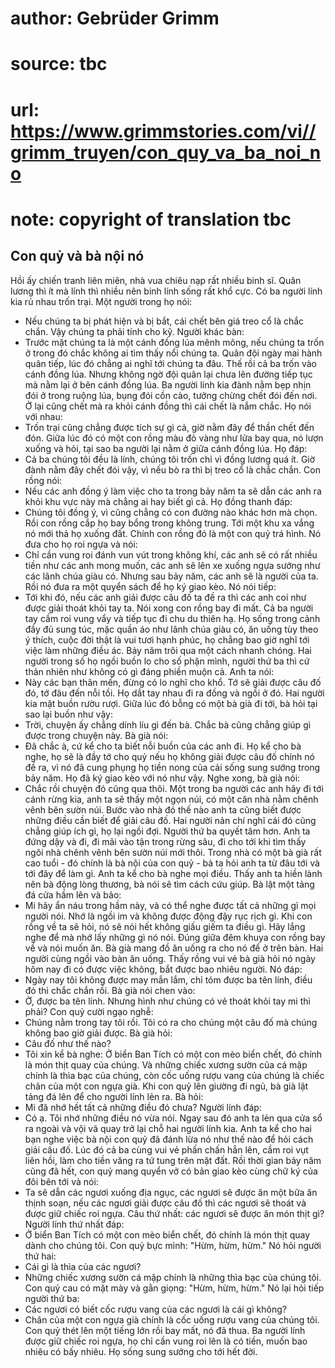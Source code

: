 # author: Gebrüder Grimm
# source: tbc
# url: https://www.grimmstories.com/vi//grimm_truyen/con_quy_va_ba_noi_no
# note: copyright of translation tbc

## Con quỷ và bà nội nó 

Hồi ấy chiến tranh liên miên, nhà vua chiêu nạp rất nhiều binh sĩ. Quân
lương thì ít mà lính thì nhiều nên binh lính sống rất khổ cực. Có ba
người lính kia rủ nhau trốn trại. Một người trong họ nói:
- Nếu chúng ta bị phát hiện và bị bắt, cái chết bên giá treo cổ là chắc
chắn. Vậy chúng ta phải tính cho kỹ.
Người khác bàn:
- Trước mặt chúng ta là một cánh đồng lúa mênh mông, nếu chúng ta trốn ở
trong đó chắc không ai tìm thấy nổi chúng ta. Quân đội ngày mai hành
quân tiếp, lúc đó chẳng ai nghĩ tới chúng ta đâu.
Thế rồi cả ba trốn vào cánh đồng lúa. Nhưng không ngờ đội quân lại chưa
lên đường tiếp tục mà nằm lại ở bên cánh đồng lúa. Ba người lính kia
đành nằm bẹp nhịn đói ở trong ruộng lúa, bụng đói cồn cào, tưởng chừng
chết đói đến nơi. Ở lại cũng chết mà ra khỏi cánh đồng thì cái chết là
nắm chắc. Họ nói với nhau:
- Trốn trại cũng chẳng được tích sự gì cả, giờ nằm đây để thần chết đến
đón.
Giữa lúc đó có một con rồng màu đỏ vàng như lửa bay qua, nó lượn xuống
và hỏi, tại sao ba người lại nằm ở giữa cánh đồng lúa. Họ đáp:
- Cả ba chúng tôi đều là lính, chúng tôi trốn chỉ vì đồng lương quá ít.
Giờ đành nằm đây chết đói vậy, vì nếu bò ra thì bị treo cổ là chắc
chắn.
Con rồng nói:
- Nếu các anh đồng ý làm việc cho ta trong bảy năm ta sẽ dẫn các anh ra
khỏi khu vực này mà chẳng ai hay biết gì cả.
Họ đồng thanh đáp:
- Chúng tôi đồng ý, vì cũng chẳng có con đường nào khác hơn mà chọn.
Rồi con rồng cắp họ bay bổng trong không trung. Tới một khu xa vắng nó
mới thả họ xuống đất. Chính con rồng đó là một con quỷ trá hình. Nó đưa
cho họ roi ngựa và nói:
- Chỉ cần vung roi đánh vun vút trong không khí, các anh sẽ có rất nhiều
tiền như các anh mong muốn, các anh sẽ lên xe xuống ngựa sướng như các
lãnh chúa giàu có. Nhưng sau bảy năm, các anh sẽ là người của ta.
Rồi nó đưa ra một quyển sách để họ ký giao kèo. Nó nói tiếp:
- Tới khi đó, nếu các anh giải được câu đố ta đề ra thì các anh coi như
được giải thoát khỏi tay ta.
Nói xong con rồng bay đi mất.
Cả ba người tay cầm roi vung vẩy và tiếp tục đi chu du thiên hạ. Họ sống
trong cảnh đầy đủ sung túc, mặc quần áo như lãnh chúa giàu có, ăn uống
tùy theo ý thích, cuộc đời thật là vui tươi hạnh phúc, họ chẳng bao giờ
nghĩ tới việc làm những điều ác.
Bảy năm trôi qua một cách nhanh chóng. Hai người trong số họ ngồi buồn
lo cho số phận mình, người thứ ba thì cứ thản nhiên như không có gì đáng
phiền muộn cả. Anh ta nói:
- Này các bạn thân mến, đừng có lo nghĩ cho khổ. Tớ sẽ giải được câu đố
đó, tớ đâu đến nỗi tồi.
Họ dắt tay nhau đi ra đồng và ngồi ở đó. Hai người kia mặt buồn rườu
rượi. Giữa lúc đó bỗng có một bà già đi tới, bà hỏi tại sao lại buồn như
vậy:
- Trời, chuyện ấy chẳng dính líu gì đến bà. Chắc bà cũng chẳng giúp gì
được trong chuyện này.
Bà già nói:
- Đã chắc à, cứ kể cho ta biết nỗi buồn của các anh đi.
Họ kể cho bà nghe, họ sẽ là đầy tớ cho quỷ nếu họ không giải được câu đố
chính nó đề ra, vì nó đã cung phụng họ tiền nong của cải sống sung sướng
trong bảy năm. Họ đã ký giao kèo với nó như vậy.
Nghe xong, bà già nói:
- Chắc rồi chuyện đó cũng qua thôi. Một trong ba người các anh hãy đi
tới cánh rừng kia, anh ta sẽ thấy một ngọn núi, có một căn nhà nằm chênh
vênh bên sườn núi. Bước vào nhà đó thế nào anh ta cũng biết được những
điều cần biết để giải câu đố.
Hai người nản chí nghĩ cái đó cũng chẳng giúp ích gì, họ lại ngồi đợi.
Người thứ ba quyết tâm hơn. Anh ta đứng dậy và đi, đi mãi vào tận trong
rừng sâu, đi cho tới khi tìm thấy ngôi nhà chênh vênh bên sườn núi mới
thôi. Trong nhà có một bà già rất cao tuổi - đó chính là bà nội của con
quỷ - bà ta hỏi anh ta từ đâu tới và tới đây để làm gì. Anh ta kể cho bà
nghe mọi điều. Thấy anh ta hiền lành nên bà động lòng thương, bà nói sẽ
tìm cách cứu giúp. Bà lật một tảng đá cửa hầm lên và bảo:
- Mi hãy ẩn náu trong hầm này, và có thể nghe được tất cả những gì mọi
người nói. Nhớ là ngồi im và không được động đậy rục rịch gì. Khi con
rồng về ta sẽ hỏi, nó sẽ nói hết không giấu giếm ta điều gì. Hãy lắng
nghe để mà nhớ lấy những gì nó nói.
Đúng giữa đêm khuya con rồng bay về và nói muốn ăn. Bà già mang đồ ăn
uống ra cho nó để ở trên bàn. Hai người cùng ngồi vào bàn ăn uống. Thấy
rồng vui vẻ bà già hỏi nó ngày hôm nay đi có được việc không, bắt được
bao nhiêu người. Nó đáp:
- Ngày nay tôi không được may mắn lắm, chỉ tóm được ba tên lính, điều đó
thì chắc chắn rồi.
Bà già nói chen vào:
- Ờ, được ba tên lính. Nhưng hình như chúng có vẻ thoát khỏi tay mi thì
phải?
Con quỷ cười ngạo nghễ:
- Chúng nằm trong tay tôi rồi. Tôi có ra cho chúng một câu đố mà chúng
không bao giờ giải được.
Bà già hỏi:
- Câu đố như thế nào?
- Tôi xin kể bà nghe: Ở biển Ban Tích có một con mèo biển chết, đó chính
là món thịt quay của chúng. Và những chiếc xương sườn của cá mập chính
là thìa bạc của chúng, còn cốc uống rượu vang của chúng là chiếc chân
của một con ngựa già.
Khi con quỷ lên giường đi ngủ, bà già lật tảng đá lên để cho người lính
lẻn ra. Bà hỏi:
- Mi đã nhớ hết tất cả những điều đó chưa?
Người lính đáp:
- Có ạ. Tôi nhớ những điều nó vừa nói.
Ngay sau đó anh ta lẻn qua cửa sổ ra ngoài và vội vã quay trở lại chỗ
hai người lính kia. Anh ta kể cho hai bạn nghe việc bà nội con quỷ đã
đánh lừa nó như thế nào để hỏi cách giải câu đố. Lúc đó cả ba cùng vui
vẻ phấn chấn hẳn lên, cầm roi vụt liên hồi, làm cho tiền văng ra tứ tung
trên mặt đất.
Rồi thời gian bảy năm cũng đã hết, con quỷ mang quyển vở có bản giao kèo
cùng chữ ký của đôi bên tới và nói:
- Ta sẽ dẫn các ngươi xuống địa ngục, các ngươi sẽ được ăn một bữa ăn
thịnh soạn, nếu các ngươi giải được câu đố thì các ngươi sẽ thoát và
được giữ chiếc roi ngựa. Câu thứ nhất: các ngươi sẽ được ăn món thịt
gì?
Người lính thứ nhất đáp:
- Ở biển Ban Tích có một con mèo biển chết, đó chính là món thịt quay
dành cho chúng tôi.
Con quỷ bực mình: "Hừm, hừm, hừm."
Nó hỏi người thứ hai:
- Cái gì là thìa của các ngươi?
- Những chiếc xương sườn cá mập chính là những thìa bạc của chúng tôi.
Con quỷ cau có mặt mày và gằn giọng: "Hừm, hừm, hừm."
Nó lại hỏi tiếp người thứ ba:
- Các ngươi có biết cốc rượu vang của các ngươi là cái gì không?
- Chân của một con ngựa già chính là cốc uống rượu vang của chúng tôi.
Con quỷ thét lên một tiếng lớn rồi bay mất, nó đã thua. Ba người lính
được giữ chiếc roi ngựa, họ chỉ cần vung roi lên là có tiền, muốn bao
nhiêu có bấy nhiêu. Họ sống sung sướng cho tới hết đời.
